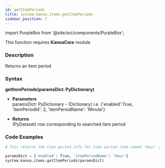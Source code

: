 ```yaml
---
id: getItemPeriods
title: system.kanoa.items.getItemPeriods
sidebar_position: 7
---
```

import PurpleBox from '@site/src/components/PurpleBox';

<PurpleBox>This function requires <b>KanoaCore</b> module</PurpleBox>


### Description
Returns an item period 

### Syntax
**getItemPeriods(paramsDict: PyDictionary)**

- **Parameters**  
    paramsDict: PyDictionary - (Dictionary) i.e. {'enabled':True, 'itemPeriodId': 2, 'itemPeriodName': 'Minute'} 


- **Returns**  
    (PyDataset) row corresponding to searched item period


### Code Examples

```py
# This returns the time period info for time period item named 'Hour' and enabled

paramsDict = {'enabled': True, 'itemPeriodName': 'Hour'}
system.kanoa.items.getItemPeriods(paramsDict)

```
